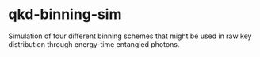 # qkd-binning-sim
Simulation of four different binning schemes that might be used in raw key distribution through energy-time entangled photons.
